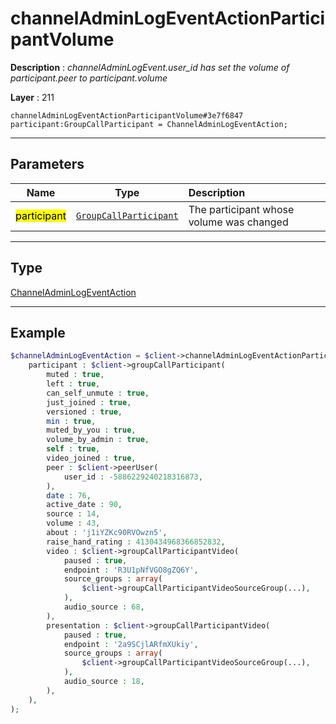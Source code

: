 # channelAdminLogEventActionParticipantVolume

**Description** : *channelAdminLogEvent.user_id has set the volume of participant.peer to participant.volume*

**Layer** : 211

```tl
channelAdminLogEventActionParticipantVolume#3e7f6847 participant:GroupCallParticipant = ChannelAdminLogEventAction;
```

---

## Parameters

| Name | Type | Description |
| :---: | :---: | :--- |
| <mark>participant</mark> | [`GroupCallParticipant`](type/GroupCallParticipant) | The participant whose volume was changed |

---

## Type

[ChannelAdminLogEventAction](type/ChannelAdminLogEventAction)

---

## Example

```php
$channelAdminLogEventAction = $client->channelAdminLogEventActionParticipantVolume(
	participant : $client->groupCallParticipant(
		muted : true,
		left : true,
		can_self_unmute : true,
		just_joined : true,
		versioned : true,
		min : true,
		muted_by_you : true,
		volume_by_admin : true,
		self : true,
		video_joined : true,
		peer : $client->peerUser(
			user_id : -5886229240218316873,
		),
		date : 76,
		active_date : 90,
		source : 14,
		volume : 43,
		about : 'j1iYZKc90RVOwzn5',
		raise_hand_rating : 4130434968366852832,
		video : $client->groupCallParticipantVideo(
			paused : true,
			endpoint : 'R3U1pNfVGO8gZQ6Y',
			source_groups : array(
				$client->groupCallParticipantVideoSourceGroup(...),
			),
			audio_source : 68,
		),
		presentation : $client->groupCallParticipantVideo(
			paused : true,
			endpoint : '2a9SCjlARfmXUkiy',
			source_groups : array(
				$client->groupCallParticipantVideoSourceGroup(...),
			),
			audio_source : 18,
		),
	),
);
```
